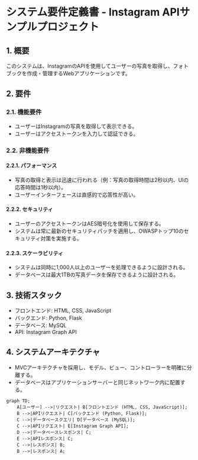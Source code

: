 # システム要件定義書 - Instagram APIサンプルプロジェクト

## 1. 概要
このシステムは、InstagramのAPIを使用してユーザーの写真を取得し、フォトブックを作成・管理するWebアプリケーションです。

## 2. 要件

### 2.1. 機能要件
- ユーザーはInstagramの写真を取得して表示できる。
- ユーザーはアクセストークンを入力して認証できる。

### 2.2. 非機能要件

#### 2.2.1. パフォーマンス
- 写真の取得と表示は迅速に行われる（例：写真の取得時間は2秒以内、UIの応答時間は1秒以内）。
- ユーザーインターフェースは直感的で応答性が高い。

#### 2.2.2. セキュリティ
- ユーザーのアクセストークンはAES暗号化を使用して保存する。
- システムは常に最新のセキュリティパッチを適用し、OWASPトップ10のセキュリティ対策を実施する。

#### 2.2.3. スケーラビリティ
- システムは同時に1,000人以上のユーザーを処理できるように設計される。
- データベースは最大1TBの写真データを保存できるように設計される。

## 3. 技術スタック
- フロントエンド: HTML, CSS, JavaScript
- バックエンド: Python, Flask
- データベース: MySQL
- API: Instagram Graph API

## 4. システムアーキテクチャ
- MVCアーキテクチャを採用し、モデル、ビュー、コントローラーを明確に分離する。
- データベースはアプリケーションサーバーと同じネットワーク内に配置する。

```mermaid
graph TD;
    A[ユーザー] -->|リクエスト| B[フロントエンド (HTML, CSS, JavaScript)];
    B -->|APIリクエスト| C[バックエンド (Python, Flask)];
    C -->|データベースクエリ| D[データベース (MySQL)];
    C -->|APIリクエスト| E[Instagram Graph API];
    D -->|データベースレスポンス| C;
    E -->|APIレスポンス| C;
    C -->|レスポンス| B;
    B -->|レスポンス| A;
```